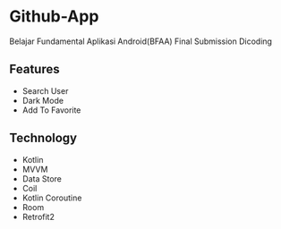 # Github-App
Belajar Fundamental Aplikasi Android(BFAA) Final Submission Dicoding

## Features
* Search User
* Dark Mode
* Add To Favorite

## Technology
* Kotlin
* MVVM
* Data Store
* Coil
* Kotlin Coroutine
* Room
* Retrofit2
